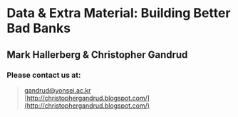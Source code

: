 # Data & Extra Material: Building Better Bad Banks

## Mark Hallerberg & Christopher Gandrud

### Please contact us at:
> <a href = "mailto:gandrud@yonsei.ac.kr">gandrud@yonsei.ac.kr</a>  
> [http://christophergandrud.blogspot.com/](http://christophergandrud.blogspot.com/)